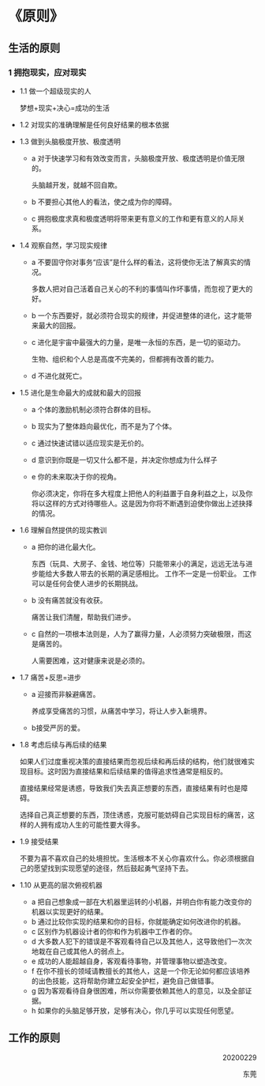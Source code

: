 # 《原则》

## 生活的原则

### 1 拥抱现实，应对现实

- 1.1 做一个超级现实的人

  梦想+现实+决心=成功的生活

- 1.2 对现实的准确理解是任何良好结果的根本依据
- 1.3 做到头脑极度开放、极度透明

	- a 对于快速学习和有效改变而言，头脑极度开放、极度透明是价值无限的。

	  头脑越开发，就越不回自欺。

	- b 不要担心其他人的看法，使之成为你的障碍。
	- c 拥抱极度求真和极度透明将带来更有意义的工作和更有意义的人际关系。

- 1.4 观察自然，学习现实规律

	- a 不要固守你对事务“应该”是什么样的看法，这将使你无法了解真实的情况。

	  多数人把对自己活着自己关心的不利的事情叫作坏事情，而忽视了更大的好。

	- b 一个东西要好，就必须符合现实的规律，并促进整体的进化，这才能带来最大的回报。
	- c 进化是宇宙中最强大的力量，是唯一永恒的东西，是一切的驱动力。

	  生物、组织和个人总是高度不完美的，但都拥有改善的能力。

	- d 不进化就死亡。

- 1.5 进化是生命最大的成就和最大的回报

	- a 个体的激励机制必须符合群体的目标。
	- b 现实为了整体趋向最优化，而不是为了个体。
	- c 通过快速试错以适应现实是无价的。
	- d 意识到你既是一切又什么都不是，并决定你想成为什么样子
	- e 你的未来取决于你的视角。

	  你必须决定，你将在多大程度上把他人的利益置于自身利益之上，以及你将以这样的方式对待哪些人。这是因为你将不断遇到迫使你做出上述抉择的情况。

- 1.6 理解自然提供的现实教训

	- a 把你的进化最大化。

	  东西（玩具、大房子、金钱、地位等）只能带来小的满足，远远无法与进步能给大多数人带去的长期的满足感相比。
	  工作不一定是一份职业。
	  工作可以是任何会使人进步的长期挑战。

	- b 没有痛苦就没有收获。

	  痛苦让我们清醒，帮助我们进步。

	- c 自然的一项根本法则是，人为了赢得力量，人必须努力突破极限，而这是痛苦的。

	  人需要困难，这对健康来说是必须的。

- 1.7 痛苦+反思=进步

	- a 迎接而非躲避痛苦。

	  养成享受痛苦的习惯，从痛苦中学习，将让人步入新境界。

	- b接受严厉的爱。

- 1.8 考虑后续与再后续的结果

  如果人们过度重视决策的直接结果而忽视后续和再后续的结构，他们就很难实现目标。这时因为直接结果和后续结果的值得追求性通常是相反的。
  
  直接结果经常是诱惑，导致我们失去真正想要的东西，直接结果有时也是障碍。
  
  选择自己真正想要的东西，顶住诱惑，克服可能妨碍自己实现目标的痛苦，这样的人拥有成功人生的可能性要大得多。

- 1.9 接受结果

  不要为喜不喜欢自己的处境担忧。生活根本不关心你喜欢什么。你必须根据自己的愿望找到实现愿望的途径，然后鼓起勇气坚持下去。

- 1.10 从更高的层次俯视机器

	- a 把自己想象成一部在大机器里运转的小机器，并明白你有能力改变你的机器以实现更好的结果。
	- b 通过比较你实现的结果和你的目标，你就能确定如何改进你的机器。
	- c 区别作为机器设计者的你和作为机器中工作者的你。
	- d 大多数人犯下的错误是不客观看待自己以及其他人，这导致他们一次次地栽在自己或其他人的弱点上。
	- e 成功的人能超越自身，客观看待事物，并管理事物以塑造改变。
	- f 在你不擅长的领域请教擅长的其他人，这是一个你无论如何都应该培养的出色技能，这将帮助你建立起安全护栏，避免自己做错事。
	- g 因为客观看待自身很困难，所以你需要依赖其他人的意见，以及全部证据。
	- h 如果你的头脑足够开放，足够有决心，你几乎可以实现任何愿望。

## 工作的原则


<p align="right">20200229</p>
<p align="right">东莞</p>
